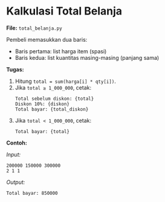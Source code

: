 # Kalkulasi Total Belanja

**File:** `total_belanja.py`

Pembeli memasukkan dua baris:

* Baris pertama: list harga item (spasi)
* Baris kedua: list kuantitas masing-masing (panjang sama)

**Tugas:**

1. Hitung `total = sum(harga[i] * qty[i])`.
2. Jika `total ≥ 1_000_000`, cetak:
    ```
    Total sebelum diskon: {total}
    Diskon 10%: {diskon}
    Total bayar: {total_diskon}
    ```
3. Jika `total < 1_000_000`, cetak:
    ```
    Total bayar: {total}
    ```

**Contoh:**

_Input:_

```
200000 150000 300000
2 1 1
```

_Output:_

```
Total bayar: 850000
```
